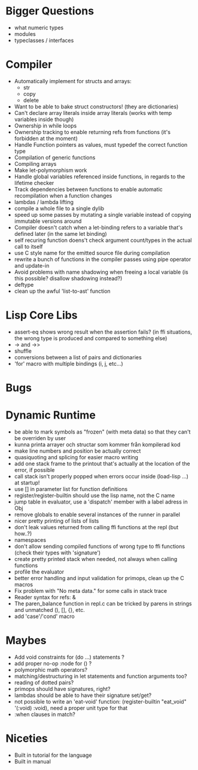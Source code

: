 # Bigger Questions
  - what numeric types
  - modules
  - typeclasses / interfaces

# Compiler 
  - Automatically implement for structs and arrays:
     - str
	 - copy
	 - delete
  - Want to be able to bake struct constructors! (they are dictionaries)
  - Can't declare array literals inside array literals (works with temp variables inside though)
  - Ownership in while loops
  - Ownership tracking to enable returning refs from functions (it's forbidden at the moment)
  - Handle Function pointers as values, must typedef the correct function type
  - Compilation of generic functions
  - Compiling arrays
  - Make let-polymorphism work
  - Handle global variables referenced inside functions, in regards to the lifetime checker
  - Track dependencies between functions to enable automatic recompilation when a function changes 
  - lambdas / lambda lifting
  - compile a whole file to a single dylib
  - speed up some passes by mutating a single variable instead of copying immutable versions around
  - Compiler doesn't catch when a let-binding refers to a variable that's defined later (in the same let binding)
  - self recuring function doens't check argument count/types in the actual call to itself
  - use C style name for the emitted source file during compilation
  - rewrite a bunch of functions in the compiler passes using pipe operator and update-in
  - Avoid problems with name shadowing when freeing a local variable (is this possible? disallow shadowing instead?)
  - deftype
  - clean up the awful 'list-to-ast' function

# Lisp Core Libs
  - assert-eq shows wrong result when the assertion fails? (in ffi situations, the wrong type is produced and compared to something else)
  - -> and ->>
  - shuffle
  - conversions between a list of pairs and dictionaries
  - 'for' macro with multiple bindings (i, j, etc...)

# Bugs
  
  
# Dynamic Runtime
  - be able to mark symbols as "frozen" (with meta data) so that they can't be overriden by user
  - kunna printa arrayer och structar som kommer från kompilerad kod
  - make line numbers and position be actually correct
  - quasiquoting and splicing for easier macro writing
  - add one stack frame to the printout that's actually at the location of the error, if possible
  - call stack isn't properly popped when errors occur inside (load-lisp ...) at startup!
  - use [] in parameter list for function definitions
  - register/register-builtin should use the lisp name, not the C name 
  - jump table in evaluator, use a 'dispatch' member with a label adress in Obj
  - remove globals to enable several instances of the runner in parallel
  - nicer pretty printing of lists of lists
  - don't leak values returned from calling ffi functions at the repl (but how..?)
  - namespaces
  - don't allow sending compiled functions of wrong type to ffi functions (check their types with 'signature')
  - create pretty printed stack when needed, not always when calling functions
  - profile the evaluator
  - better error handling and input validation for primops, clean up the C macros
  - Fix problem with "No meta data." for some calls in stack trace
  - Reader syntax for refs: &
  - The paren_balance function in repl.c can be tricked by parens in strings and unmatched (), [], {}, etc.
  - add 'case'/'cond' macro

# Maybes
  - Add void constraints for (do ...) statements ?
  - add proper no-op :node for () ?
  - polymorphic math operators?
  - matching/destructuring in let statements and function arguments too?
  - reading of dotted pairs?
  - primops should have signatures, right?
  - lambdas should be able to have their signature set/get?
  - not possible to write an 'eat-void' function: (register-builtin "eat_void" '(:void) :void), need a proper unit type for that
  - :when clauses in match?

# Niceties
  - Built in tutorial for the language
  - Built in manual
